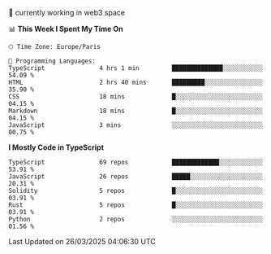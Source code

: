 🔭 currently working in web3 space

<!--START_SECTION:waka-->
📊 **This Week I Spent My Time On** 

```text
🕑︎ Time Zone: Europe/Paris

💬 Programming Languages: 
TypeScript               4 hrs 1 min         ██████████████░░░░░░░░░░░   54.09 % 
HTML                     2 hrs 40 mins       █████████░░░░░░░░░░░░░░░░   35.90 % 
CSS                      18 mins             █░░░░░░░░░░░░░░░░░░░░░░░░   04.15 % 
Markdown                 18 mins             █░░░░░░░░░░░░░░░░░░░░░░░░   04.15 % 
JavaScript               3 mins              ░░░░░░░░░░░░░░░░░░░░░░░░░   00.75 % 
```

**I Mostly Code in TypeScript** 

```text
TypeScript               69 repos            █████████████░░░░░░░░░░░░   53.91 % 
JavaScript               26 repos            █████░░░░░░░░░░░░░░░░░░░░   20.31 % 
Solidity                 5 repos             █░░░░░░░░░░░░░░░░░░░░░░░░   03.91 % 
Rust                     5 repos             █░░░░░░░░░░░░░░░░░░░░░░░░   03.91 % 
Python                   2 repos             ░░░░░░░░░░░░░░░░░░░░░░░░░   01.56 % 
```




 Last Updated on 26/03/2025 04:06:30 UTC
<!--END_SECTION:waka-->
